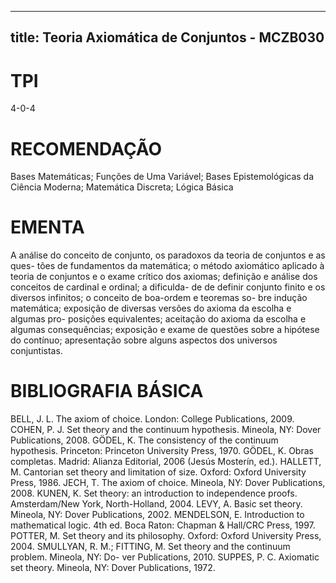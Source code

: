 
---
title: Teoria Axiomática de Conjuntos - MCZB030 
---

# TPI

4-0-4

# RECOMENDAÇÃO

Bases Matemáticas; Funções de Uma Variável; Bases Epistemológicas da Ciência Moderna; Matemática Discreta; Lógica Básica

# EMENTA

A análise do conceito de conjunto, os paradoxos da teoria de conjuntos e as ques- tões de fundamentos da matemática; o método axiomático aplicado à teoria de conjuntos e o exame crítico dos axiomas; definição e análise dos conceitos de cardinal e ordinal; a dificulda- de de definir conjunto finito e os diversos infinitos; o conceito de boa-ordem e teoremas so- bre indução matemática; exposição de diversas versões do axioma da escolha e algumas pro- posições equivalentes; aceitação do axioma da escolha e algumas consequências; exposição e exame de questões sobre a hipótese do contínuo; apresentação sobre alguns aspectos dos universos conjuntistas.

# BIBLIOGRAFIA BÁSICA

BELL, J. L. The axiom of choice. London: College Publications, 2009.
COHEN, P. J. Set theory and the continuum hypothesis. Mineola, NY: Dover Publications, 2008.
GÖDEL, K. The consistency of the continuum hypothesis. Princeton: Princeton University Press, 1970.
GÖDEL, K. Obras completas. Madrid: Alianza Editorial, 2006 (Jesús Mosterín, ed.).
HALLETT, M. Cantorian set theory and limitation of size. Oxford: Oxford University Press, 1986.
JECH, T. The axiom of choice. Mineola, NY: Dover Publications, 2008.
KUNEN, K. Set theory: an introduction to independence proofs. Amsterdam/New York, North-Holland, 2004.
LEVY, A. Basic set theory. Mineola, NY: Dover Publications, 2002.
MENDELSON, E. Introduction to mathematical logic. 4th ed. Boca Raton: Chapman & Hall/CRC Press, 1997.
POTTER, M. Set theory and its philosophy. Oxford: Oxford University Press, 2004.
SMULLYAN, R. M.; FITTING, M. Set theory and the continuum problem. Mineola, NY: Do- ver Publications, 2010.
SUPPES, P. C. Axiomatic set theory. Mineola, NY: Dover Publications, 1972.
        